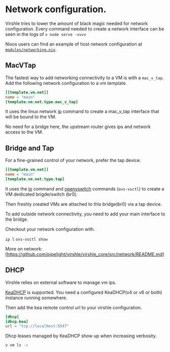 # Network configuration.

Virshle tries to lower the amount of black magic needed for network configuration.
Every command needed to create a network interface can be seen in the logs of
`v node serve -vvvv`

Nixos users can find an example of host network configuration at
[`modules/networking.nix`](https://github.com/pipelight/virshle/modules/config.nix).

## MacVTap

The fastest way to add networking connectivity to a VM is with a `mac_v_tap`.
Add the following network configuration to a vm template.

```toml
[[template.vm.net]]
name = "main"
[template.vm.net.type.mac_v_tap]
```

It uses the linux network [ip](https://www.man7.org/linux/man-pages/man8/ip.8.html) command
to create a mac_v_tap interface that will be bound to the VM.

No need for a bridge here, the upstream router gives ips and network access to the VM.

## Bridge and Tap

For a fine-grained control of your network, prefer the tap device.

```toml
[[template.vm.net]]
name = "main"
[template.vm.net.type.tap]
```

It uses the [ip](https://www.man7.org/linux/man-pages/man8/ip.8.html) command and
[openvswitch](https://github.com/openvswitch/ovs)
commands (`ovs-vsctl`) to create a VM dedicated brigde/switch (br0).

Then freshly created VMs are attached to this bridge(br0) via a tap device.

To add outside network connectivity, you need to add your main
interface to the bridge.

Checkout your network configuration with.

`ip l`
`ovs-vsctl show`

More on network: [https://github.com/pipelight/virshle/virshle_core/src/network/README.md]

## DHCP

Virshle relies on external software to manage vm ips.

[KeaDHCP](https://kea.readthedocs.io/en/latest/) is supported.
You need a configured KeaDHCP(v4 or v6 or both) instance running somewhere.

Then add the kea remote control url to your virshle configuration.

```toml
[dhcp]
[dhcp.kea]
url = "tcp://localhost:5547"
```

Dhcp leases managed by KeaDHCP show up when increasing verbosity.

```sh
v vm ls -v
```

